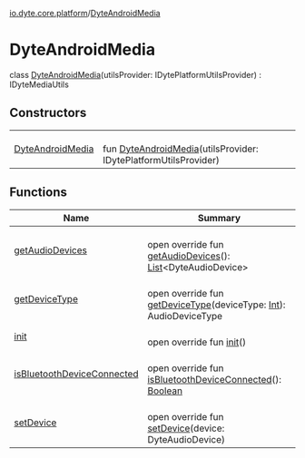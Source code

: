 [io.dyte.core.platform](../index.md)/[DyteAndroidMedia](index.md)

# DyteAndroidMedia


class [DyteAndroidMedia](index.md)(utilsProvider: IDytePlatformUtilsProvider) : IDyteMediaUtils

## Constructors

| | |
|---|---|
| [DyteAndroidMedia](-dyte-android-media.md) | <br/>fun [DyteAndroidMedia](-dyte-android-media.md)(utilsProvider: IDytePlatformUtilsProvider) |

## Functions

| Name | Summary |
|---|---|
| [getAudioDevices](get-audio-devices.md) | <br/>open override fun [getAudioDevices](get-audio-devices.md)(): [List](https://kotlinlang.org/api/latest/jvm/stdlib/kotlin.collections/-list/index.html)&lt;DyteAudioDevice&gt; |
| [getDeviceType](get-device-type.md) | <br/>open override fun [getDeviceType](get-device-type.md)(deviceType: [Int](https://kotlinlang.org/api/latest/jvm/stdlib/kotlin/-int/index.html)): AudioDeviceType |
| [init](init.md) | <br/>open override fun [init](init.md)() |
| [isBluetoothDeviceConnected](is-bluetooth-device-connected.md) | <br/>open override fun [isBluetoothDeviceConnected](is-bluetooth-device-connected.md)(): [Boolean](https://kotlinlang.org/api/latest/jvm/stdlib/kotlin/-boolean/index.html) |
| [setDevice](set-device.md) | <br/>open override fun [setDevice](set-device.md)(device: DyteAudioDevice) |

